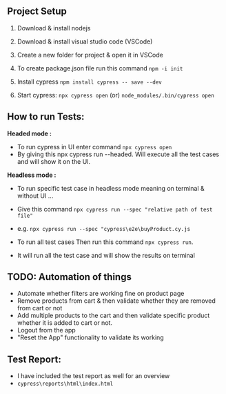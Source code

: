 ## Project Setup

1) Download & install nodejs

2) Download & install visual studio code (VSCode)

3) Create a new folder for project & open it in VSCode

4) To create package.json file run this command `npm -i init`

5) Install cypress `npm install cypress -- save --dev`

6) Start cypress:  `npx cypress open`    (or)   `node_modules/.bin/cypress open`


## How to run Tests:


**Headed mode :** 
* To run cypress in UI enter command `npx cypress open`
* By giving this npx cypress run --headed. Will execute all the test cases and will show it on the UI. 

**Headless mode :** 
* To run specific test case in headless mode meaning on terminal & without UI ...
* Give this command `npx cypress run --spec "relative path of test file"`
* e.g. `npx cypress run --spec "cypress\e2e\buyProduct.cy.js`


* To run all test cases Then run this command `npx cypress run`. 
* It will run all the test case and will show the results on terminal

## TODO: Automation of things

* Automate whether filters are working fine on product page
* Remove products from cart & then validate whether they are removed from cart or not
* Add multiple products to the cart and then validate specific product whether it is added to cart or not.
* Logout from the app
* "Reset the App" functionality to validate its working

## Test Report:
* I have included the test report as well for an overview
* `cypress\reports\html\index.html`
